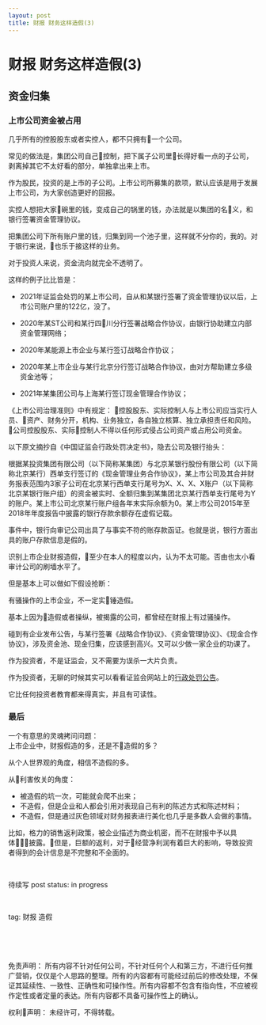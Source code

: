 ```yaml
---
layout: post
title: 财报 财务这样造假(3)
---
```


# 财报 财务这样造假(3)

## 资金归集

### 上市公司资金被占用

几乎所有的控股股东或者实控人，都不只拥有一个公司。

常见的做法是，集团公司自己控制，把下属子公司里长得好看一点的子公司，剥离掉其它不太好看的部分，单独拿出来上市。

作为股民，投资的是上市的子公司。上市公司所募集的款项，默认应该是用于发展上市公司，为大家创造更好的回报。

实控人想把大家碗里的钱，变成自己的锅里的钱，办法就是以集团的名义，和银行签署资金管理协议。

把集团公司下所有账户里的钱，归集到同一个池子里，这样就不分你的，我的。对于银行来说，也乐于接这样的业务。

对于投资人来说，资金流向就完全不透明了。

这样的例子比比皆是：

* 2021年证监会处罚的某上市公司，自从和某银行签署了资金管理协议以后，上市公司账户里的122亿，没了。

* 2020年某ST公司和某行四川分行签署战略合作协议，由银行协助建立内部资金管理网络；

* 2020年某能源上市企业与某行签订战略合作协议；

* 2020年某上市企业与某行北京分行签订战略合作协议，由对方帮助建立多级资金池等；

* 2021年某集团公司与上海某行签订现金管理合作协议；

《上市公司治理准则》中有规定：
控股股东、实际控制人与上市公司应当实行人员、资产、财务分开，机构、业务独立，各自独立核算、独立承担责任和风险。  
公司控股股东、实际控制人不得以任何形式侵占公司资产或占用公司资金。

以下原文摘抄自《中国证监会行政处罚决定书》，隐去公司及银行抬头：

根据某投资集团有限公司（以下简称某集团）与北京某银行股份有限公司（以下简称北京某行）西单支行签订的《现金管理业务合作协议》，某上市公司及其合并财务报表范围内3家子公司在北京某行西单支行尾号为X、X、X、X账户（以下简称北京某银行账户组）的资金被实时、全额归集到某集团北京某行西单支行尾号为Y的账户。某上市公司北京某行账户组各年末实际余额为0。某上市公司2015年至2018年年度报告中披露的银行存款余额存在虚假记载。

事件中，银行向审记公司出具了与事实不符的账存款函证。也就是说，银行方面出具的账户存款信息是假的。

识别上市企业财报造假，至少在本人的程度以内，认为不太可能。否由也太小看审计公司的刷墙水平了。

但是基本上可以做如下假设抢断：

有骚操作的上市企业，不一定实锤造假。

基本上因为造假或者操纵，被揭露的公司，都曾经在财报上有过骚操作。

碰到有企业发布公告，与某行签署《战略合作协议》、《资金管理协议》、《现金合作协议》，涉及资金池、现金归集，应该感到高兴。又可以少做一家企业的功课了。

作为投资者，不是证监会，又不需要为误杀一大片负责。

作为投资者，无聊的时候其实可以看看证监会网站上的[行政处罚公告](http://www.csrc.gov.cn/pub/zjhpublic/index.htm?channel=3300/3313)。

它比任何投资者教育都来得真实，并且有可读性。

### 最后

一个有意思的灵魂拷问问题：   
上市企业中，财报假造的多，还是不造假的多？ 

从个人世界观的角度，相信不造假的多。   

从利害攸关的角度：   
* 被造假的坑一次，可能就会爬不出来；
* 不造假，但是企业和人都会引用对表现自己有利的陈述方式和陈述材料；
* 不造假，但是通过灰色领域对财务报表进行美化也几乎是多数人会做的事情。

比如，格力的销售返利政策，被企业描述为商业机密，而不在财报中予以具体披露。但是，巨额的返利，对于经营净利润有着巨大的影响，导致投资者得到的会计信息是不完整和不全面的。


<br>

待续写
post status: in progress

<br>

tag: 财报 造假

<br>
<br>
<br>

免责声明：
所有内容不针对任何公司，不针对任何个人和第三方，不进行任何推广营销，仅仅是个人思路的整理。所有的内容都有可能经过前后的修改处理，不保证其延续性、一致性、正确性和可操作性。所有内容都不包含有指向性，不应被视作定性或者定量的表达。所有内容都不具备可操作性上的确认。

权利声明：
未经许可，不得转载。